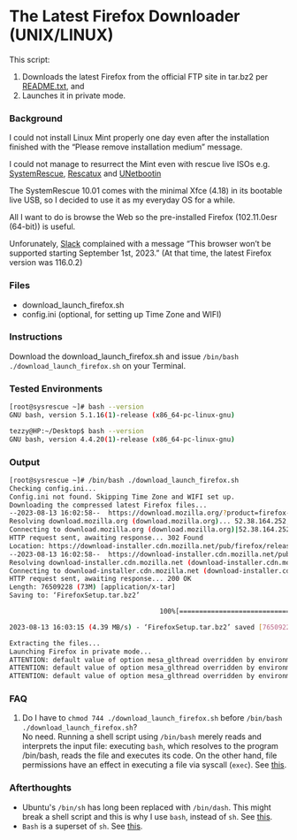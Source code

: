 # The Latest Firefox Downloader (UNIX/LINUX) #

This script:    

1. Downloads the latest Firefox from the official FTP site in tar.bz2 per [README.txt](https://ftp.mozilla.org/pub/firefox/releases/latest/README.txt), and    
2. Launches it in private mode.    

### Background ###

I could not install Linux Mint properly one day even after the installation finished with the “Please remove installation medium” message. 

I could not manage to resurrect the Mint even with rescue live ISOs e.g. [SystemRescue](https://www.system-rescue.org/), [Rescatux](https://www.supergrubdisk.org/rescatux/) and [UNetbootin](https://unetbootin.github.io/)

The SystemRescue 10.01 comes with the minimal Xfce (4.18) in its bootable live USB, so I decided to use it as my everyday OS for a while.

All I want to do is browse the Web so the pre-installed Firefox (102.11.0esr (64-bit)) is useful.

Unforunately, [Slack](https://slack.com/) complained with a message “This browser won’t be supported starting September 1st, 2023.” (At that time, the latest Firefox version was 116.0.2)

### Files ###

* download_launch_firefox.sh
* config.ini (optional, for setting up Time Zone and WIFI)

### Instructions ###

Download the download_launch_firefox.sh and issue `/bin/bash ./download_launch_firefox.sh` on your Terminal.

### Tested Environments ###
```bash
[root@sysrescue ~]# bash --version
GNU bash, version 5.1.16(1)-release (x86_64-pc-linux-gnu)

tezzy@HP:~/Desktop$ bash --version
GNU bash, version 4.4.20(1)-release (x86_64-pc-linux-gnu)
```

### Output ###
```bash
[root@sysrescue ~]# /bin/bash ./download_launch_firefox.sh 
Checking config.ini...
Config.ini not found. Skipping Time Zone and WIFI set up.
Downloading the compressed latest Firefox files...
--2023-08-13 16:02:58--  https://download.mozilla.org/?product=firefox-latest&os=linux64&lang=en-US
Resolving download.mozilla.org (download.mozilla.org)... 52.38.164.252, 44.228.65.146, 35.167.248.51
Connecting to download.mozilla.org (download.mozilla.org)|52.38.164.252|:443... connected.
HTTP request sent, awaiting response... 302 Found
Location: https://download-installer.cdn.mozilla.net/pub/firefox/releases/116.0.2/linux-x86_64/en-US/firefox-116.0.2.tar.bz2 [following]
--2023-08-13 16:02:58--  https://download-installer.cdn.mozilla.net/pub/firefox/releases/116.0.2/linux-x86_64/en-US/firefox-116.0.2.tar.bz2
Resolving download-installer.cdn.mozilla.net (download-installer.cdn.mozilla.net)... 34.117.35.28
Connecting to download-installer.cdn.mozilla.net (download-installer.cdn.mozilla.net)|34.117.35.28|:443... connected.
HTTP request sent, awaiting response... 200 OK
Length: 76509228 (73M) [application/x-tar]
Saving to: ‘FirefoxSetup.tar.bz2’

                                      100%[========================================================================>]  72.96M  4.58MB/s    in 17s     

2023-08-13 16:03:15 (4.39 MB/s) - ‘FirefoxSetup.tar.bz2’ saved [76509228/76509228]

Extracting the files...
Launching Firefox in private mode...
ATTENTION: default value of option mesa_glthread overridden by environment.
ATTENTION: default value of option mesa_glthread overridden by environment.
ATTENTION: default value of option mesa_glthread overridden by environment.
```

### FAQ ###
1. Do I have to `chmod 744 ./download_launch_firefox.sh` before `/bin/bash ./download_launch_firefox.sh`?    
No need. Running a shell script using `/bin/bash` merely reads and interprets the input file: executing `bash`, which resolves to the program /bin/bash, reads the file and executes its code. On the other hand, file permissions have an effect in executing a file via syscall (`exec`). See [this](https://askubuntu.com/questions/25681/can-scripts-run-even-when-they-are-not-set-as-executable).

### Afterthoughts ###
* Ubuntu's `/bin/sh` has long been replaced with `/bin/dash`. This might break a shell script and this is why I use `bash`, instead of `sh`. See [this](https://wiki.ubuntu.com/DashAsBinSh).
* `Bash` is a superset of `sh`. See [this](https://www.geeksforgeeks.org/difference-between-sh-and-bash/).
